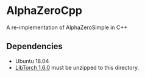 # AlphaZeroCpp
A re-implementation of AlphaZeroSimple in C++

## Dependencies

- Ubuntu 18.04
- [LibTorch 1.6.0](https://download.pytorch.org/libtorch/cu102/libtorch-cxx11-abi-shared-with-deps-1.6.0.zip) must be unzipped to this directory.